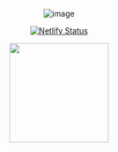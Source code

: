 
<div align="center">
  
![image](https://user-images.githubusercontent.com/81451165/142796650-dcb8fb77-e829-40fc-a2a9-246b8b036db6.png)
  
  <div align="center">
  
 [![Netlify Status](https://api.netlify.com/api/v1/badges/2e8f8171-38d3-4d40-bc8b-efc373e4dfdb/deploy-status)](https://app.netlify.com/sites/continuouscreations/deploys)
  
</div>
 
<div align="center">
<img height="180em" src="https://github-readme-stats.vercel.app/api?username=AdamHale88&show_icons=true&hide_border=true&&count_private=true&include_all_commits=true" />
</div>

